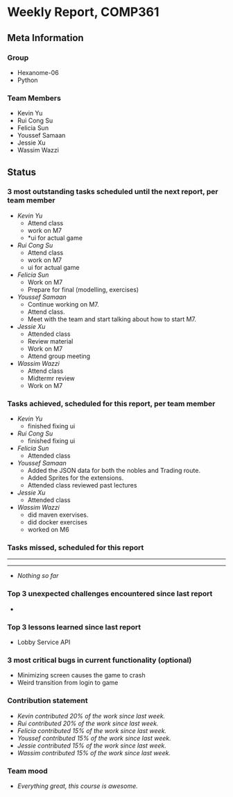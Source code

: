 # Weekly Report, COMP361

## Meta Information

### Group

* Hexanome-06
* Python

### Team Members

* Kevin Yu
* Rui Cong Su
* Felicia Sun
* Youssef Samaan
* Jessie Xu
* Wassim Wazzi

## Status

### 3 most outstanding tasks scheduled until the next report, per team member

* *Kevin Yu*
  * Attend class
  * work on M7
  * *ui for actual game
* *Rui Cong Su*
  * Attend class
  * work on M7
  * ui for actual game
* *Felicia Sun*
  * Work on M7
  * Prepare for final (modelling, exercises)
* *Youssef Samaan*
  * Continue working on M7.
  * Attend class.
  * Meet with the team and start talking about how to start M7.
* *Jessie Xu* 
  * Attended class
  * Review material
  * Work on M7
  * Attend group meeting
* *Wassim Wazzi*
  * Attend class
  * Midtermr review
  * Work on M7

### Tasks achieved, scheduled for this report, per team member

* *Kevin Yu*
  * finished fixing ui
* *Rui Cong Su*
  * finished fixing ui
* *Felicia Sun*
  * Attended class
* *Youssef Samaan*
  * Added the JSON data for both the nobles and Trading route.
  * Added Sprites for the extensions.
  * Attended class reviewed past lectures
* *Jessie Xu*
  * Attended class
* *Wassim Wazzi*
  * did maven exervises.
  * did docker exercises
  * worked on M6

### Tasks missed, scheduled for this report

---

---

* *Nothing so far*

### Top 3 unexpected challenges encountered since last report

* 

### Top 3 lessons learned since last report

* Lobby Service API

### 3 most critical bugs in current functionality (optional)

* Minimizing screen causes the game to crash
* Weird transition from login to game

### Contribution statement

* *Kevin contributed 20% of the work since last week.*
* *Rui contributed 20% of the work since last week.*
* *Felicia contributed 15% of the work since last week.*
* *Youssef contributed 15% of the work since last week.*
* *Jessie contributed 15% of the work since last week.*
* *Wassim contributed 15% of the work since last week.*

### Team mood

* *Everything great, this course is awesome.*
